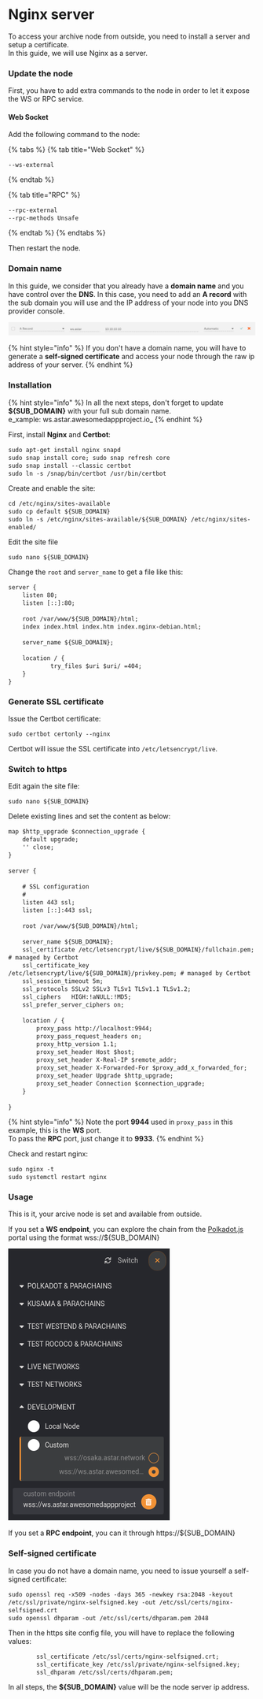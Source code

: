 # Nginx server

To access your archive node from outside, you need to install a server and setup a certificate.\
In this guide, we will use Nginx as a server.

### Update the node

First, you have to add extra commands to the node in order to let it expose the WS or RPC service.

#### Web Socket

Add the following command to the node:

{% tabs %}
{% tab title="Web Socket" %}
```
--ws-external
```
{% endtab %}

{% tab title="RPC" %}
```
--rpc-external
--rpc-methods Unsafe
```
{% endtab %}
{% endtabs %}

Then restart the node.

### Domain name

In this guide, we consider that you already have a **domain name** and you have control over the **DNS**. In this case, you need to add an **A record** with the sub domain you will use and the IP address of your node into you DNS provider console.

![Example of DNS A Record](<../../.gitbook/assets/image (121).png>)

{% hint style="info" %}
If you don't have a domain name, you will have to generate a **self-signed certificate** and access your node through the raw ip address of your server.
{% endhint %}

### Installation

{% hint style="info" %}
In all the next steps, don't forget to update **${SUB\_DOMAIN}** with your full sub domain name. \
e_xample: ws.astar.awesomedappproject.io_
{% endhint %}

First, install **Nginx** and **Certbot**:

```
sudo apt-get install nginx snapd
sudo snap install core; sudo snap refresh core
sudo snap install --classic certbot
sudo ln -s /snap/bin/certbot /usr/bin/certbot
```

Create and enable the site:

```
cd /etc/nginx/sites-available
sudo cp default ${SUB_DOMAIN}
sudo ln -s /etc/nginx/sites-available/${SUB_DOMAIN} /etc/nginx/sites-enabled/
```

Edit the site file

```
sudo nano ${SUB_DOMAIN}
```

Change the `root` and `server_name` to get a file like this:

```
server {
    listen 80;
    listen [::]:80;

    root /var/www/${SUB_DOMAIN}/html;
    index index.html index.htm index.nginx-debian.html;

    server_name ${SUB_DOMAIN};

    location / {
            try_files $uri $uri/ =404;
    }
}
```

### Generate SSL certificate

Issue the Certbot certificate:

```
sudo certbot certonly --nginx
```

Certbot will issue the SSL certificate into `/etc/letsencrypt/live`.

### Switch to https

Edit again the site file:

```
sudo nano ${SUB_DOMAIN}
```

Delete existing lines and set the content as below:

```
map $http_upgrade $connection_upgrade {
    default upgrade;
    '' close;
}

server {

    # SSL configuration
    #
    listen 443 ssl;
    listen [::]:443 ssl;

    root /var/www/${SUB_DOMAIN}/html;

    server_name ${SUB_DOMAIN};
    ssl_certificate /etc/letsencrypt/live/${SUB_DOMAIN}/fullchain.pem; # managed by Certbot
    ssl_certificate_key /etc/letsencrypt/live/${SUB_DOMAIN}/privkey.pem; # managed by Certbot
    ssl_session_timeout 5m;
    ssl_protocols SSLv2 SSLv3 TLSv1 TLSv1.1 TLSv1.2;
    ssl_ciphers   HIGH:!aNULL:!MD5;
    ssl_prefer_server_ciphers on;

    location / {
        proxy_pass http://localhost:9944;
        proxy_pass_request_headers on;
        proxy_http_version 1.1;
        proxy_set_header Host $host;
        proxy_set_header X-Real-IP $remote_addr;
        proxy_set_header X-Forwarded-For $proxy_add_x_forwarded_for;
        proxy_set_header Upgrade $http_upgrade;
        proxy_set_header Connection $connection_upgrade;
    }

}

```

{% hint style="info" %}
Note the port **9944** used in `proxy_pass` in this example, this is the **WS** port.\
To pass the **RPC** port, just change it to **9933**.
{% endhint %}

Check and restart nginx:

```
sudo nginx -t
sudo systemctl restart nginx
```

### Usage

This is it, your arcive node is set and available from outside.

If you set a **WS endpoint**, you can explore the chain from the [Polkadot.js](https://polkadot.js.org/apps) portal using the format wss://${SUB\_DOMAIN}

![](<../../.gitbook/assets/image (132).png>)

If you set a **RPC endpoint**, you can it through https://${SUB\_DOMAIN}

### Self-signed certificate

In case you do not have a domain name, you need to issue yourself a self-signed certificate:

```
sudo openssl req -x509 -nodes -days 365 -newkey rsa:2048 -keyout /etc/ssl/private/nginx-selfsigned.key -out /etc/ssl/certs/nginx-selfsigned.crt
sudo openssl dhparam -out /etc/ssl/certs/dhparam.pem 2048
```

Then in the https site config file, you will have to replace the following values:

```
        ssl_certificate /etc/ssl/certs/nginx-selfsigned.crt;
        ssl_certificate_key /etc/ssl/private/nginx-selfsigned.key;
        ssl_dhparam /etc/ssl/certs/dhparam.pem;
```

In all steps, the **${SUB\_DOMAIN}** value will be the node server ip address.
